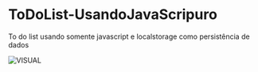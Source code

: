 # ToDoList-UsandoJavaScripuro

To do list usando somente javascript e localstorage como persistência de dados

 ![VISUAL](/images/img1.PNG)
